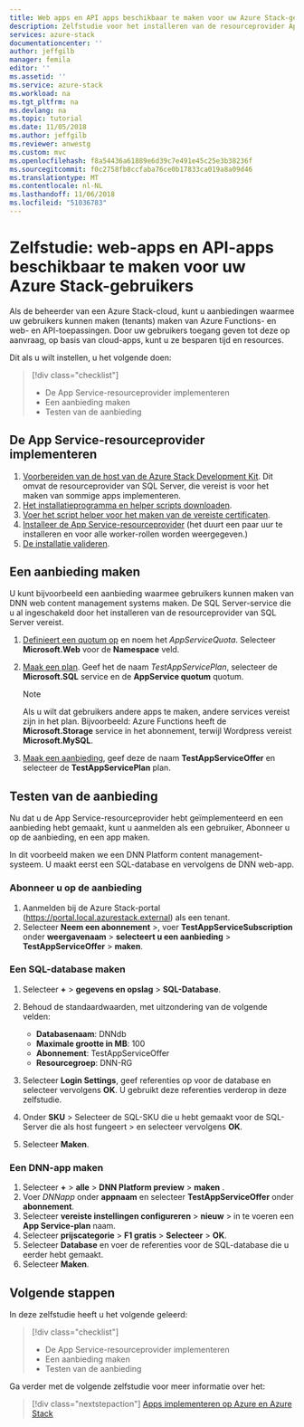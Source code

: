 ```yaml
---
title: Web apps en API apps beschikbaar te maken voor uw Azure Stack-gebruikers | Microsoft Docs
description: Zelfstudie voor het installeren van de resourceprovider App Service en maak biedt die uw Azure Stack-gebruikers bieden de mogelijkheid te maken van web apps en API apps.
services: azure-stack
documentationcenter: ''
author: jeffgilb
manager: femila
editor: ''
ms.assetid: ''
ms.service: azure-stack
ms.workload: na
ms.tgt_pltfrm: na
ms.devlang: na
ms.topic: tutorial
ms.date: 11/05/2018
ms.author: jeffgilb
ms.reviewer: anwestg
ms.custom: mvc
ms.openlocfilehash: f8a54436a61889e6d39c7e491e45c25e3b38236f
ms.sourcegitcommit: f0c2758fb8ccfaba76ce0b17833ca019a8a09d46
ms.translationtype: MT
ms.contentlocale: nl-NL
ms.lasthandoff: 11/06/2018
ms.locfileid: "51036783"
---
```

# <a name="tutorial-make-web-and-api-apps-available-to-your-azure-stack-users"></a>Zelfstudie: web-apps en API-apps beschikbaar te maken voor uw Azure Stack-gebruikers

Als de beheerder van een Azure Stack-cloud, kunt u aanbiedingen waarmee uw gebruikers kunnen maken (tenants) maken van Azure Functions- en web- en API-toepassingen. Door uw gebruikers toegang geven tot deze op aanvraag, op basis van cloud-apps, kunt u ze besparen tijd en resources.

Dit als u wilt instellen, u het volgende doen:

> [!div class="checklist"]
> * De App Service-resourceprovider implementeren
> * Een aanbieding maken
> * Testen van de aanbieding

## <a name="deploy-the-app-service-resource-provider"></a>De App Service-resourceprovider implementeren

1. [Voorbereiden van de host van de Azure Stack Development Kit](azure-stack-app-service-before-you-get-started.md). Dit omvat de resourceprovider van SQL Server, die vereist is voor het maken van sommige apps implementeren.
2. [Het installatieprogramma en helper scripts downloaden](azure-stack-app-service-deploy.md).
3. [Voer het script helper voor het maken van de vereiste certificaten](azure-stack-app-service-deploy.md).
4. [Installeer de App Service-resourceprovider](azure-stack-app-service-deploy.md) (het duurt een paar uur te installeren en voor alle worker-rollen worden weergegeven.)
5. [De installatie valideren](azure-stack-app-service-deploy.md#validate-the-app-service-on-azure-stack-installation).

## <a name="create-an-offer"></a>Een aanbieding maken

U kunt bijvoorbeeld een aanbieding waarmee gebruikers kunnen maken van DNN web content management systems maken. De SQL Server-service die u al ingeschakeld door het installeren van de resourceprovider van SQL Server vereist.

1.  [Definieert een quotum op](azure-stack-setting-quotas.md) en noem het *AppServiceQuota*. Selecteer **Microsoft.Web** voor de **Namespace** veld.
2.  [Maak een plan](azure-stack-create-plan.md). Geef het de naam *TestAppServicePlan*, selecteer de **Microsoft.SQL** service en de **AppService quotum** quotum.

    > [!NOTE]
    > Als u wilt dat gebruikers andere apps te maken, andere services vereist zijn in het plan. Bijvoorbeeld: Azure Functions heeft de **Microsoft.Storage** service in het abonnement, terwijl Wordpress vereist **Microsoft.MySQL**.

3.  [Maak een aanbieding](azure-stack-create-offer.md), geef deze de naam **TestAppServiceOffer** en selecteer de **TestAppServicePlan** plan.

## <a name="test-the-offer"></a>Testen van de aanbieding

Nu dat u de App Service-resourceprovider hebt geïmplementeerd en een aanbieding hebt gemaakt, kunt u aanmelden als een gebruiker, Abonneer u op de aanbieding, en een app maken.

In dit voorbeeld maken we een DNN Platform content management-systeem. U maakt eerst een SQL-database en vervolgens de DNN web-app.

### <a name="subscribe-to-the-offer"></a>Abonneer u op de aanbieding

1. Aanmelden bij de Azure Stack-portal (https://portal.local.azurestack.external) als een tenant.
2. Selecteer **Neem een abonnement** >, voer **TestAppServiceSubscription** onder **weergavenaam** > **selecteert u een aanbieding**  >  **TestAppServiceOffer** > **maken**.

### <a name="create-a-sql-database"></a>Een SQL-database maken

1. Selecteer **+**  >  **gegevens en opslag** > **SQL-Database**.
2. Behoud de standaardwaarden, met uitzondering van de volgende velden:

    - **Databasenaam**: DNNdb
    - **Maximale grootte in MB**: 100
    - **Abonnement**: TestAppServiceOffer
    - **Resourcegroep**: DNN-RG

3. Selecteer **Login Settings**, geef referenties op voor de database en selecteer vervolgens **OK**. U gebruikt deze referenties verderop in deze zelfstudie.
4. Onder **SKU** > Selecteer de SQL-SKU die u hebt gemaakt voor de SQL-Server die als host fungeert > en selecteer vervolgens **OK**.
5. Selecteer **Maken**.

### <a name="create-a-dnn-app"></a>Een DNN-app maken

1. Selecteer **+**  >  **alle** > **DNN Platform preview** > **maken** .
2. Voer *DNNapp* onder **appnaam** en selecteer **TestAppServiceOffer** onder **abonnement**.
3. Selecteer **vereiste instellingen configureren** > **nieuw** > in te voeren een **App Service-plan** naam.
4. Selecteer **prijscategorie** > **F1 gratis** > **Selecteer** > **OK**.
5. Selecteer **Database** en voer de referenties voor de SQL-database die u eerder hebt gemaakt.
6. Selecteer **Maken**.

## <a name="next-steps"></a>Volgende stappen

In deze zelfstudie heeft u het volgende geleerd:

> [!div class="checklist"]
> * De App Service-resourceprovider implementeren
> * Een aanbieding maken
> * Testen van de aanbieding

Ga verder met de volgende zelfstudie voor meer informatie over het:

> [!div class="nextstepaction"]
> [Apps implementeren op Azure en Azure Stack](user/azure-stack-solution-pipeline.md)
